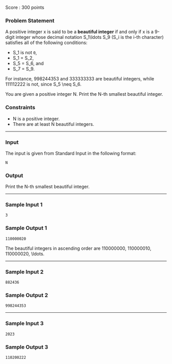 Score : 300 points

### Problem Statement

A positive integer x is said to be a **beautiful integer** if and only if x is a 9-digit integer whose decimal notation S\_1\ldots S\_9 (S\_i is the i-th character) satisfies all of the following conditions:

* S\_1 is not `0`,
* S\_1 = S\_2,
* S\_5 = S\_6, and
* S\_7 = S\_9.

For instance, 998244353 and 333333333 are beautiful integers, while 111112222 is not, since S\_5 \neq S\_6.

You are given a positive integer N. Print the N-th smallest beautiful integer.

### Constraints

* N is a positive integer.
* There are at least N beautiful integers.

---

### Input

The input is given from Standard Input in the following format:

```
N
```

### Output

Print the N-th smallest beautiful integer.

---

### Sample Input 1

```
3
```

### Sample Output 1

```
110000020
```

The beautiful integers in ascending order are 110000000, 110000010, 110000020, \ldots.

---

### Sample Input 2

```
882436
```

### Sample Output 2

```
998244353
```

---

### Sample Input 3

```
2023
```

### Sample Output 3

```
110200222
```